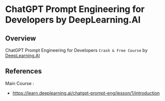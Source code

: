 # ChatGPT Prompt Engineering for Developers by DeepLearning.AI


## Overview

ChatGPT Prompt Engineering for Developers `Crash & Free Course` by [DeepLearning.AI](https://learn.deeplearning.ai/)


## References

Main Course : 
- https://learn.deeplearning.ai/chatgpt-prompt-eng/lesson/1/introduction








